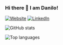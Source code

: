 ### Hi there 👋 I am Danilo!

[![Website](https://img.shields.io/badge/website-1e3f8b?style=for-the-badge&logoColor=white)](https://www.lucascaton.com.br/en) [![LinkedIn](https://img.shields.io/badge/-LinkedIn-%230077B5?style=for-the-badge&logo=linkedin&logoColor=white)](https://www.linkedin.com/in/lucascaton/)

![GitHub stats](https://github-readme-stats.vercel.app/api?username=lucascaton&show_icons=true&theme=algolia&hide=issues,contribs&include_all_commits=true&count_private=true)

![Top languages](https://github-readme-stats.vercel.app/api/top-langs/?username=lucascaton&layout=compact)
